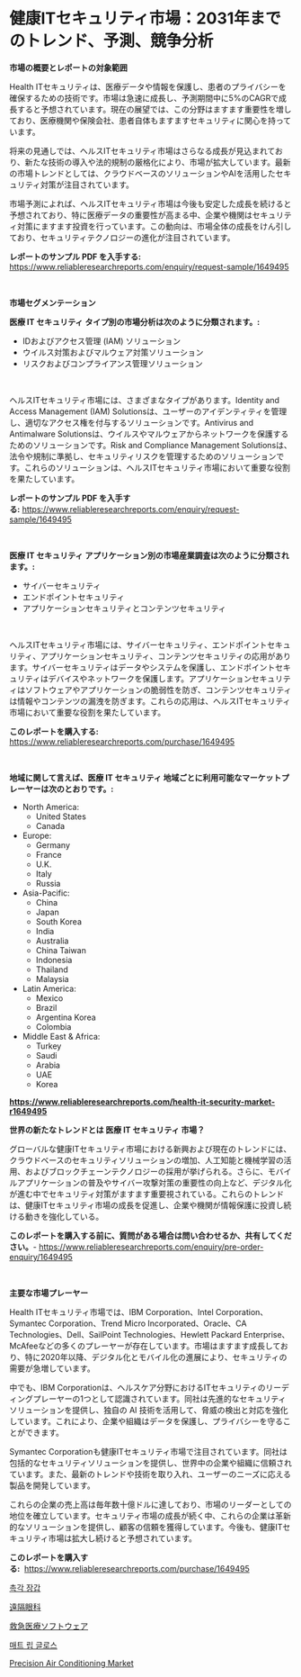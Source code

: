 <p><h1>健康ITセキュリティ市場：2031年までのトレンド、予測、競争分析</h1></p><p><strong>市場の概要とレポートの対象範囲</strong></p>
<p><p>Health ITセキュリティは、医療データや情報を保護し、患者のプライバシーを確保するための技術です。市場は急速に成長し、予測期間中に5%のCAGRで成長すると予想されています。現在の展望では、この分野はますます重要性を増しており、医療機関や保険会社、患者自体もますますセキュリティに関心を持っています。</p><p>将来の見通しでは、ヘルスITセキュリティ市場はさらなる成長が見込まれており、新たな技術の導入や法的規制の厳格化により、市場が拡大しています。最新の市場トレンドとしては、クラウドベースのソリューションやAIを活用したセキュリティ対策が注目されています。</p><p>市場予測によれば、ヘルスITセキュリティ市場は今後も安定した成長を続けると予想されており、特に医療データの重要性が高まる中、企業や機関はセキュリティ対策にますます投資を行っています。この動向は、市場全体の成長をけん引しており、セキュリティテクノロジーの進化が注目されています。</p></p>
<p><strong>レポートのサンプル PDF を入手する:</strong> <a href="https://www.reliableresearchreports.com/enquiry/request-sample/1649495">https://www.reliableresearchreports.com/enquiry/request-sample/1649495</a></p>
<p>&nbsp;</p>
<p><strong>市場セグメンテーション</strong></p>
<p><strong>医療 IT セキュリティ タイプ別の市場分析は次のように分類されます。:</strong></p>
<p><ul><li>IDおよびアクセス管理 (IAM) ソリューション</li><li>ウイルス対策およびマルウェア対策ソリューション</li><li>リスクおよびコンプライアンス管理ソリューション</li></ul></p>
<p>&nbsp;</p>
<p><p>ヘルスITセキュリティ市場には、さまざまなタイプがあります。Identity and Access Management (IAM) Solutionsは、ユーザーのアイデンティティを管理し、適切なアクセス権を付与するソリューションです。Antivirus and Antimalware Solutionsは、ウイルスやマルウェアからネットワークを保護するためのソリューションです。Risk and Compliance Management Solutionsは、法令や規制に準拠し、セキュリティリスクを管理するためのソリューションです。これらのソリューションは、ヘルスITセキュリティ市場において重要な役割を果たしています。</p></p>
<p><strong>レポートのサンプル PDF を入手する:</strong>&nbsp;<a href="https://www.reliableresearchreports.com/enquiry/request-sample/1649495">https://www.reliableresearchreports.com/enquiry/request-sample/1649495</a></p>
<p>&nbsp;</p>
<p><strong> 医療 IT セキュリティ アプリケーション別の市場産業調査は次のように分類されます。:</strong></p>
<p><ul><li>サイバーセキュリティ</li><li>エンドポイントセキュリティ</li><li>アプリケーションセキュリティとコンテンツセキュリティ</li></ul></p>
<p>&nbsp;</p>
<p><p>ヘルスITセキュリティ市場には、サイバーセキュリティ、エンドポイントセキュリティ、アプリケーションセキュリティ、コンテンツセキュリティの応用があります。サイバーセキュリティはデータやシステムを保護し、エンドポイントセキュリティはデバイスやネットワークを保護します。アプリケーションセキュリティはソフトウェアやアプリケーションの脆弱性を防ぎ、コンテンツセキュリティは情報やコンテンツの漏洩を防ぎます。これらの応用は、ヘルスITセキュリティ市場において重要な役割を果たしています。</p></p>
<p><strong>このレポートを購入する:</strong>&nbsp; <a href="https://www.reliableresearchreports.com/purchase/1649495">https://www.reliableresearchreports.com/purchase/1649495</a></p>
<p>&nbsp;</p>
<p><strong>地域に関して言えば、医療 IT セキュリティ 地域ごとに利用可能なマーケットプレーヤーは次のとおりです。:</strong></p>
<p><ul>
    <li>
        North America:
        <ul>
            <li>United States</li>
            <li>Canada</li>
        </ul>
    </li>
    <li>
        Europe:
        <ul>
            <li>Germany</li>
            <li>France</li>
            <li>U.K.</li>
            <li>Italy</li>
            <li>Russia</li>
        </ul>
    </li>
    <li>
        Asia-Pacific:
        <ul>
            <li>China</li>
            <li>Japan</li>
            <li>South Korea</li>
            <li>India</li>
            <li>Australia</li>
            <li>China Taiwan</li>
            <li>Indonesia</li>
            <li>Thailand</li>
            <li>Malaysia</li>
        </ul>
    </li>
    <li>
        Latin America:
        <ul>
            <li>Mexico</li>
            <li>Brazil</li>
            <li>Argentina Korea</li>
            <li>Colombia</li>
        </ul>
    </li>
    <li>
        Middle East & Africa:
        <ul>
            <li>Turkey</li>
            <li>Saudi</li>
            <li>Arabia</li>
            <li>UAE</li>
            <li>Korea</li>
        </ul>
    </li>
    </ul></p>
<p><strong><a href="https://www.reliableresearchreports.com/health-it-security-market-r1649495">https://www.reliableresearchreports.com/health-it-security-market-r1649495</a></strong>&nbsp;</p>
<p><strong>世界の新たなトレンドとは 医療 IT セキュリティ 市場？</strong></p>
<p><p>グローバルな健康ITセキュリティ市場における新興および現在のトレンドには、クラウドベースのセキュリティソリューションの増加、人工知能と機械学習の活用、およびブロックチェーンテクノロジーの採用が挙げられる。さらに、モバイルアプリケーションの普及やサイバー攻撃対策の重要性の向上など、デジタル化が進む中でセキュリティ対策がますます重要視されている。これらのトレンドは、健康ITセキュリティ市場の成長を促進し、企業や機関が情報保護に投資し続ける動きを強化している。</p></p>
<p><strong>このレポートを購入する前に、質問がある場合は問い合わせるか、共有してください。</strong>- <a href="https://www.reliableresearchreports.com/enquiry/pre-order-enquiry/1649495">https://www.reliableresearchreports.com/enquiry/pre-order-enquiry/1649495</a></p>
<p>&nbsp;</p>
<p><strong>主要な市場プレーヤー</strong></p>
<p><p>Health ITセキュリティ市場では、IBM Corporation、Intel Corporation、Symantec Corporation、Trend Micro Incorporated、Oracle、CA Technologies、Dell、SailPoint Technologies、Hewlett Packard Enterprise、McAfeeなどの多くのプレーヤーが存在しています。市場はますます成長しており、特に2020年以降、デジタル化とモバイル化の進展により、セキュリティの需要が急増しています。</p><p>中でも、IBM Corporationは、ヘルスケア分野におけるITセキュリティのリーディングプレーヤーの1つとして認識されています。同社は先進的なセキュリティソリューションを提供し、独自の AI 技術を活用して、脅威の検出と対応を強化しています。これにより、企業や組織はデータを保護し、プライバシーを守ることができます。</p><p>Symantec Corporationも健康ITセキュリティ市場で注目されています。同社は包括的なセキュリティソリューションを提供し、世界中の企業や組織に信頼されています。また、最新のトレンドや技術を取り入れ、ユーザーのニーズに応える製品を開発しています。</p><p>これらの企業の売上高は毎年数十億ドルに達しており、市場のリーダーとしての地位を確立しています。セキュリティ市場の成長が続く中、これらの企業は革新的なソリューションを提供し、顧客の信頼を獲得しています。今後も、健康ITセキュリティ市場は拡大し続けると予想されています。</p></p>
<p><strong>このレポートを購入する:</strong>&nbsp;&nbsp;<a href="https://www.reliableresearchreports.com/purchase/1649495">https://www.reliableresearchreports.com/purchase/1649495</a></p>
<p><p><a href="https://github.com/Skyleitney456456/Market-Research-Report-List-1/blob/main/724262726163.md">촉각 장갑</a></p><p><a href="https://github.com/LeanneBruen2023/Market-Research-Report-List-1/blob/main/534083328616.md">遠隔眼科</a></p><p><a href="https://github.com/cnnriuez22368/Market-Research-Report-List-1/blob/main/764867928615.md">救急医療ソフトウェア</a></p><p><a href="https://github.com/vs10l4sfg5c/Market-Research-Report-List-1/blob/main/470955426162.md">매트 립 글로스</a></p><p><a href="https://github.com/bmorecock/Market-Research-Report-List-2/blob/main/precision-air-conditioning-market.md">Precision Air Conditioning Market</a></p></p>